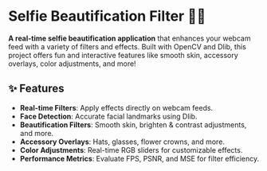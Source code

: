 # Selfie Beautification Filter 🎥✨

**A real-time selfie beautification application** that enhances your webcam feed with a variety of filters and effects. Built with OpenCV and Dlib, this project offers fun and interactive features like smooth skin, accessory overlays, color adjustments, and more!
## ✨ Features

- **Real-time Filters**: Apply effects directly on webcam feeds.
- **Face Detection**: Accurate facial landmarks using Dlib.
- **Beautification Filters**: Smooth skin, brighten & contrast adjustments, and more. 
- **Accessory Overlays**: Hats, glasses, flower crowns, and more.
- **Color Adjustments**: Real-time RGB sliders for customizable effects.
- **Performance Metrics**: Evaluate FPS, PSNR, and MSE for filter efficiency.
